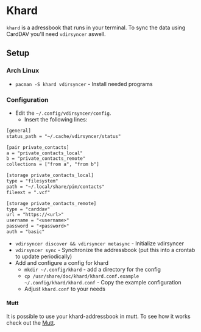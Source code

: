 # Khard

`khard` is a adressbook that runs in your terminal.
To sync the data using CardDAV you'll need `vdirsyncer` aswell.

## Setup

### Arch Linux

- `pacman -S khard vdirsyncer` - Install needed programs

### Configuration

- Edit the `~/.config/vdirsyncer/config`.
  - Insert the following lines:

```txt
[general]
status_path = "~/.cache/vdirsyncer/status"

[pair private_contacts]
a = "private_contacts_local"
b = "private_contacts_remote"
collections = ["from a", "from b"]

[storage private_contacts_local]
type = "filesystem"
path = "~/.local/share/pim/contacts"
fileext = ".vcf"

[storage private_contacts_remote]
type = "carddav"
url = "https://<url>"
username = "<username>"
password = "<password>"
auth = "basic"
```

- `vdirsyncer discover && vdirsyncer metasync` - Initialize vdirsyncer
- `vdirsyncer sync` - Synchronize the addressbook (put this into a crontab to
update periodically)
- Add and configure a config for khard
  - `mkdir ~/.config/khard` - add a directory for the config
  - `cp /usr/share/doc/khard/khard.conf.example ~/.config/khard/khard.conf` -
  Copy the example configuration
  - Adjust `khard.conf` to your needs

#### Mutt

It is possible to use your khard-addressbook in mutt.
To see how it works check out the [Mutt](/#application/neomutt.md).
